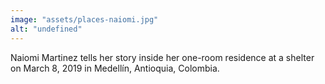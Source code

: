 ```yaml
---
image: "assets/places-naiomi.jpg"
alt: "undefined"
---
```

Naiomi Martinez tells her story inside her one-room residence at a shelter on March 8, 2019 in Medellín, Antioquia, Colombia.